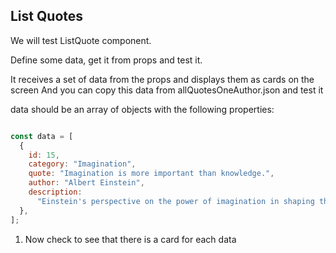 ## List Quotes

We will test ListQuote component.

Define some data, get it from props and test it.

It receives a set of data from the props and displays them as cards on the screen 
And you can copy this data from allQuotesOneAuthor.json and test it

data should be an array of objects with the following properties:

```jsx

const data = [
  {
    id: 15,
    category: "Imagination",
    quote: "Imagination is more important than knowledge.",
    author: "Albert Einstein",
    description:
      "Einstein's perspective on the power of imagination in shaping the future.",
  },
];

```

1. Now check to see that there is a card for each data
